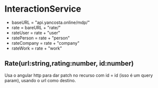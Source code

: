 # InteractionService
- baseURL = "api.yancosta.online/mdp/"
- rate = bareURL +  "rate/"
- rateUser = rate + "user"
- ratePerson = rate + "person"
- rateCompany = rate + "company"
- rateWork = rate + "work"
## Rate(url:string,rating:number, id:number)
Usa o angular http para dar patch no recurso com id = id (isso é um query param), usando o url como destino.